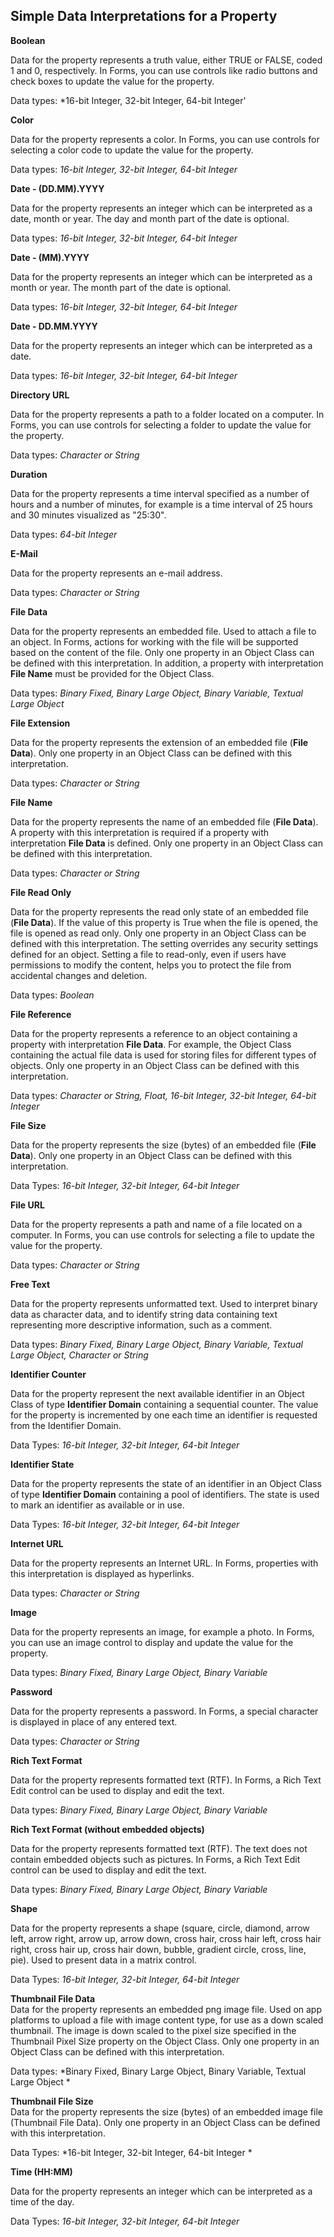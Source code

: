 ## Simple Data Interpretations for a Property

**Boolean**

Data for the property represents a truth value, either TRUE or FALSE, coded 1 and 0, respectively. In Forms, you can use controls like radio buttons and check boxes to update the value for the property.

Data types: *16-bit Integer, 32-bit Integer, 64-bit Integer'

**Color**

Data for the property represents a color. In Forms, you can use controls for selecting a color code to update the value for the property.

Data types: *16-bit Integer, 32-bit Integer, 64-bit Integer*

**Date - (DD.MM).YYYY**

Data for the property represents an integer which can be interpreted as a date, month or year. The day and month part of the date is optional.

Data types: *16-bit Integer, 32-bit Integer, 64-bit Integer*

**Date - (MM).YYYY**

Data for the property represents an integer which can be interpreted as a month or year. The month part of the date is optional.

Data types: *16-bit Integer, 32-bit Integer, 64-bit Integer*

**Date - DD.MM.YYYY**

Data for the property represents an integer which can be interpreted as a date.

Data types: *16-bit Integer, 32-bit Integer, 64-bit Integer*

**Directory URL**

Data for the property represents a path to a folder located on a computer. In Forms, you can use controls for selecting a folder to update the value for the property.

Data types: *Character or String*

**Duration**

Data for the property represents a time interval specified as a number of hours and a number of minutes, for example is a time interval of 25 hours and 30 minutes visualized as "25:30".

Data types: *64-bit Integer*

**E-Mail**

Data for the property represents an e-mail address.

Data types: *Character or String*

**File Data**

Data for the property represents an embedded file. Used to attach a file to an object. In Forms, actions for working with the file will be supported based on the content of the file. Only one property in an Object Class can be defined with this interpretation. In addition, a property with interpretation **File Name** must be provided for the Object Class.

Data types: *Binary Fixed, Binary Large Object, Binary Variable, Textual Large Object*

**File Extension**

Data for the property represents the extension of an embedded file (**File Data**). Only one property in an Object Class can be defined with this interpretation.

Data types: *Character or String*

**File Name**

Data for the property represents the name of an embedded file (**File Data**). A property with this interpretation is required if a property with interpretation **File Data** is defined. Only one property in an Object Class can be defined with this interpretation.

Data types: *Character or String*

**File Read Only**

Data for the property represents the read only state of an embedded file (**File Data**). If the value of this property is True when the file is opened, the file is opened as read only. Only one property in an Object Class can be defined with this interpretation. The setting overrides any security settings defined for an object. Setting a file to read-only, even if users have permissions to modify the content, helps you to protect the file from accidental changes and deletion.

Data types: *Boolean*

**File Reference**

Data for the property represents a reference to an object containing a property with interpretation **File Data**. For example, the Object Class containing the actual file data is used for storing files for different types of objects. Only one property in an Object Class can be defined with this interpretation.

Data types: *Character or String, Float, 16-bit Integer, 32-bit Integer, 64-bit Integer*

**File Size**

Data for the property represents the size (bytes) of an embedded file (**File Data**). Only one property in an Object Class can be defined with this interpretation.

Data Types: *16-bit Integer, 32-bit Integer, 64-bit Integer*

**File URL**

Data for the property represents a path and name of a file located on a computer. In Forms, you can use controls for selecting a file to update the value for the property.

Data types: *Character or String*

**Free Text**

Data for the property represents unformatted text. Used to interpret binary data as character data, and to identify string data containing text representing more descriptive information, such as a comment.

Data types: *Binary Fixed, Binary Large Object, Binary Variable, Textual Large Object, Character or String*

**Identifier Counter**

Data for the property represent the next available identifier in an Object Class of type **Identifier Domain** containing a sequential counter. The value for the property is incremented by one each time an identifier is requested from the Identifier Domain.

Data Types: *16-bit Integer, 32-bit Integer, 64-bit Integer*

**Identifier State**

Data for the property represents the state of an identifier in an Object Class of type **Identifier Domain** containing a pool of identifiers. The state is used to mark an identifier as available or in use.

Data Types: *16-bit Integer, 32-bit Integer, 64-bit Integer*

**Internet URL**

Data for the property represents an Internet URL. In Forms, properties with this interpretation is displayed as hyperlinks.

Data types: *Character or String*

**Image**

Data for the property represents an image, for example a photo. In Forms, you can use an image control to display and update the value for the property.

Data types: *Binary Fixed, Binary Large Object, Binary Variable*

**Password**

Data for the property represents a password. In Forms, a special character is displayed in place of any entered text.

Data types: *Character or String*

**Rich Text Format**

Data for the property represents formatted text (RTF). In Forms, a Rich Text Edit control can be used to display and edit the text.

Data types: *Binary Fixed, Binary Large Object, Binary Variable*

**Rich Text Format (without embedded objects)**

Data for the property represents formatted text (RTF). The text does not contain embedded objects such as pictures. In Forms, a Rich Text Edit control can be used to display and edit the text.

Data types: *Binary Fixed, Binary Large Object, Binary Variable*

**Shape**

Data for the property represents a shape (square, circle, diamond, arrow left, arrow right, arrow up, arrow down, cross hair, cross hair left, cross hair right, cross hair up, cross hair down, bubble, gradient circle, cross, line, pie). Used to present data in a matrix control.

Data Types: *16-bit Integer, 32-bit Integer, 64-bit Integer*

**Thumbnail File Data**  
Data for the property represents an embedded png image file. Used on app platforms to upload a file with image content type, for use as a down scaled thumbnail. The image is down scaled to the pixel size specified in the Thumbnail Pixel Size property on the Object Class. Only one property in an Object Class can be defined with this interpretation.  

Data types: *Binary Fixed, Binary Large Object, Binary Variable, Textual Large Object  *

**Thumbnail File Size**  
Data for the property represents the size (bytes) of an embedded image file (Thumbnail File Data). Only one property in an Object Class can be defined with this interpretation.  

Data Types: *16-bit Integer, 32-bit Integer, 64-bit Integer  *

**Time (HH:MM)**

Data for the property represents an integer which can be interpreted as a time of the day.

Data Types: *16-bit Integer, 32-bit Integer, 64-bit Integer*